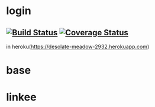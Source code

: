 # login

[![Build Status](https://travis-ci.org/ThomasLiu/login.svg?branch=master)](https://travis-ci.org/ThomasLiu/login)
[![Coverage Status](https://coveralls.io/repos/ThomasLiu/login/badge.svg?branch=master)](https://coveralls.io/r/ThomasLiu/login?branch=master)
---
in heroku(https://desolate-meadow-2932.herokuapp.com)
# base
# linkee
